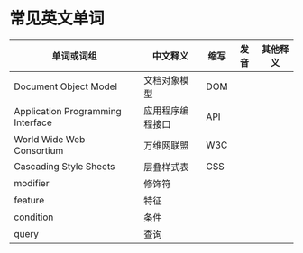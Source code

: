 # 常见英文单词

单词或词组 | 中文释义 | 缩写 | 发音 | 其他释义
-------- | ---------|-----|------|--------
Document Object Model | 文档对象模型 | DOM |
Application Programming Interface | 应用程序编程接口 | API |
World Wide Web Consortium | 万维网联盟 | W3C |
Cascading Style Sheets | 层叠样式表 | CSS |
modifier | 修饰符 |
feature | 特征 |
condition | 条件 |
query | 查询 |
